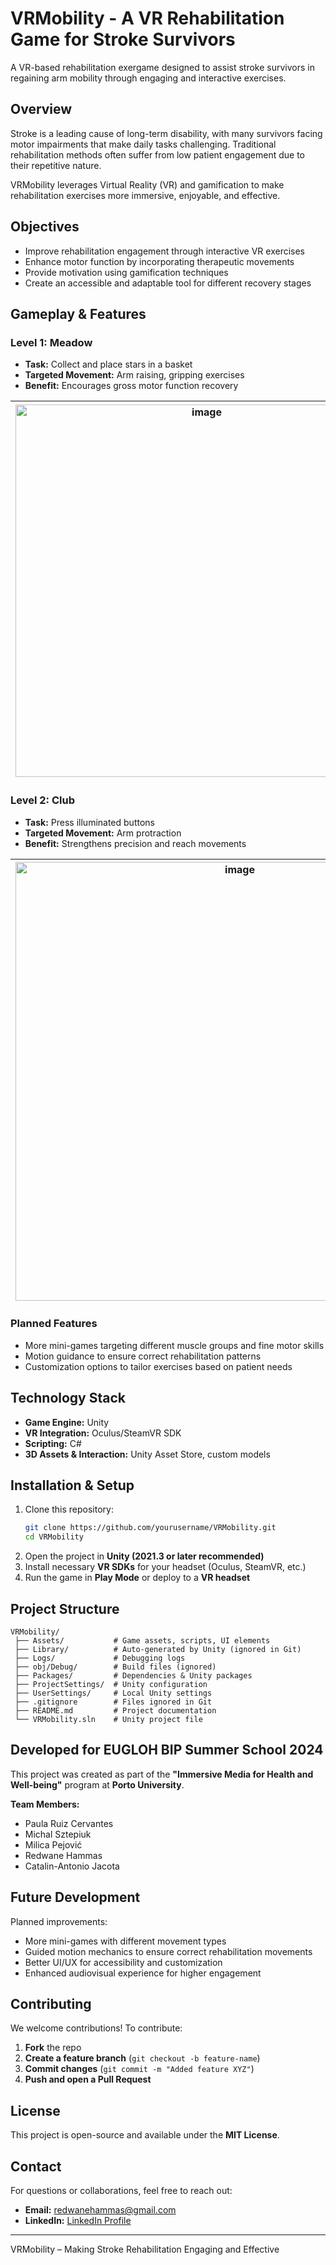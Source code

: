 # VRMobility - A VR Rehabilitation Game for Stroke Survivors

A VR-based rehabilitation exergame designed to assist stroke survivors in regaining arm mobility through engaging and interactive exercises.

## Overview

Stroke is a leading cause of long-term disability, with many survivors facing motor impairments that make daily tasks challenging. Traditional rehabilitation methods often suffer from low patient engagement due to their repetitive nature.

VRMobility leverages Virtual Reality (VR) and gamification to make rehabilitation exercises more immersive, enjoyable, and effective.

## Objectives

- Improve rehabilitation engagement through interactive VR exercises
- Enhance motor function by incorporating therapeutic movements
- Provide motivation using gamification techniques
- Create an accessible and adaptable tool for different recovery stages

## Gameplay & Features

### Level 1: Meadow
- **Task:** Collect and place stars in a basket
- **Targeted Movement:** Arm raising, gripping exercises
- **Benefit:** Encourages gross motor function recovery

| <img width="596" alt="image" src="https://github.com/user-attachments/assets/57a3bda8-0267-4511-bdb9-63c4d1be3978" /> | <img width="597" alt="image" src="https://github.com/user-attachments/assets/a083c9d1-93d0-49bc-ab88-e37121728506" /> |
|------------------------|------------------------|


### Level 2: Club
- **Task:** Press illuminated buttons
- **Targeted Movement:** Arm protraction
- **Benefit:** Strengthens precision and reach movements

| <img width="702" alt="image" src="https://github.com/user-attachments/assets/13be7dea-3945-493e-a0b2-2086fd491bb7" /> | <img width="588" alt="image" src="https://github.com/user-attachments/assets/f92b9715-b151-48f8-be64-dabb7f5a9b60" />|
|------------------------|------------------------|

### Planned Features
- More mini-games targeting different muscle groups and fine motor skills
- Motion guidance to ensure correct rehabilitation patterns
- Customization options to tailor exercises based on patient needs

## Technology Stack

- **Game Engine:** Unity
- **VR Integration:** Oculus/SteamVR SDK
- **Scripting:** C#
- **3D Assets & Interaction:** Unity Asset Store, custom models

## Installation & Setup

1. Clone this repository:
   ```sh
   git clone https://github.com/yourusername/VRMobility.git
   cd VRMobility
   ```
2. Open the project in **Unity (2021.3 or later recommended)**
3. Install necessary **VR SDKs** for your headset (Oculus, SteamVR, etc.)
4. Run the game in **Play Mode** or deploy to a **VR headset**

## Project Structure

```
VRMobility/
 ├── Assets/           # Game assets, scripts, UI elements
 ├── Library/          # Auto-generated by Unity (ignored in Git)
 ├── Logs/             # Debugging logs
 ├── obj/Debug/        # Build files (ignored)
 ├── Packages/         # Dependencies & Unity packages
 ├── ProjectSettings/  # Unity configuration
 ├── UserSettings/     # Local Unity settings
 ├── .gitignore        # Files ignored in Git
 ├── README.md         # Project documentation
 └── VRMobility.sln    # Unity project file
```

## Developed for EUGLOH BIP Summer School 2024

This project was created as part of the **"Immersive Media for Health and Well-being"** program at **Porto University**.

**Team Members:**
- Paula Ruiz Cervantes
- Michal Sztepiuk
- Milica Pejović
- Redwane Hammas
- Catalin-Antonio Jacota

## Future Development

Planned improvements:
- More mini-games with different movement types
- Guided motion mechanics to ensure correct rehabilitation movements
- Better UI/UX for accessibility and customization
- Enhanced audiovisual experience for higher engagement

## Contributing

We welcome contributions! To contribute:

1. **Fork** the repo
2. **Create a feature branch** (`git checkout -b feature-name`)
3. **Commit changes** (`git commit -m "Added feature XYZ"`)
4. **Push and open a Pull Request**

## License

This project is open-source and available under the **MIT License**.

## Contact

For questions or collaborations, feel free to reach out:

- **Email:** redwanehammas@gmail.com
- **LinkedIn:** [LinkedIn Profile](https://www.linkedin.com/in/redwanehammas/)

---

VRMobility – Making Stroke Rehabilitation Engaging and Effective
